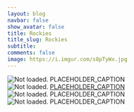 ```yaml
---
layout: blog
navbar: false
show_avatar: false
title: Rockies
title_slug: Rockies
subtitle: 
comments: false
image: https://i.imgur.com/s8pTyWx.jpg
---
```


<div class="img-container">
  <img src="https://i.imgur.com/s8pTyWx.jpg" alt="Not loaded." class="center-block">
  <a  target="_blank">
    <span class="img-caption-corner" style="display: inline;">PLACEHOLDER_CAPTION</span>
  </a>  
</div> 


<div class="img-container">
  <img src="https://i.imgur.com/sqdHyXB.jpg" alt="Not loaded." class="center-block">
  <a href="https://www.google.com/maps/search/?api=1&query=36.4397722,-114.5146028" target="_blank">
    <span class="img-caption-corner" style="display: inline;">PLACEHOLDER_CAPTION</span>
  </a>  
</div> 


<div class="img-container">
  <img src="https://i.imgur.com/e7AYtTJ.jpg" alt="Not loaded." class="center-block">
  <a  target="_blank">
    <span class="img-caption-corner" style="display: inline;">PLACEHOLDER_CAPTION</span>
  </a>  
</div> 


<div class="img-container">
  <img src="https://i.imgur.com/TUwTq7E.jpg" alt="Not loaded." class="center-block">
  <a  target="_blank">
    <span class="img-caption-corner" style="display: inline;">PLACEHOLDER_CAPTION</span>
  </a>  
</div> 

<!-- 
<div class="img-container">
  <img src="https://i.imgur.com/9ZQMaLv.jpg" alt="Not loaded." class="center-block">
  <a  target="_blank">
    <span class="img-caption-corner" style="display: inline;">PLACEHOLDER_CAPTION</span>
  </a>  
</div> 


<div class="img-container">
  <img src="https://i.imgur.com/4NL5ASi.jpg" alt="Not loaded." class="center-block">
  <a  target="_blank">
    <span class="img-caption-corner" style="display: inline;">PLACEHOLDER_CAPTION</span>
  </a>  
</div> 


<div class="img-container">
  <img src="https://i.imgur.com/U1AYyK1.jpg" alt="Not loaded." class="center-block">
  <a  target="_blank">
    <span class="img-caption-corner" style="display: inline;">PLACEHOLDER_CAPTION</span>
  </a>  
</div> 


<div class="img-container">
  <img src="https://i.imgur.com/vBxok8A.jpg" alt="Not loaded." class="center-block">
  <a href="https://www.google.com/maps/search/?api=1&query=40.5611111,-111.6290278" target="_blank">
    <span class="img-caption-corner" style="display: inline;">PLACEHOLDER_CAPTION</span>
  </a>  
</div> 


<div class="img-container">
  <img src="https://i.imgur.com/JXBl2Gv.jpg" alt="Not loaded." class="center-block">
  <a href="https://www.google.com/maps/search/?api=1&query=40.7743139,-111.8889528" target="_blank">
    <span class="img-caption-corner" style="display: inline;">PLACEHOLDER_CAPTION</span>
  </a>  
</div> 


<div class="img-container">
  <img src="https://i.imgur.com/f31qQD3.jpg" alt="Not loaded." class="center-block">
  <a href="https://www.google.com/maps/search/?api=1&query=40.5840944,-111.6380694" target="_blank">
    <span class="img-caption-corner" style="display: inline;">PLACEHOLDER_CAPTION</span>
  </a>  
</div> 


<div class="img-container">
  <img src="https://i.imgur.com/uuelnd2.jpg" alt="Not loaded." class="center-block">
  <a href="https://www.google.com/maps/search/?api=1&query=40.5954139,-111.5943000" target="_blank">
    <span class="img-caption-corner" style="display: inline;">PLACEHOLDER_CAPTION</span>
  </a>  
</div> 


<div class="img-container">
  <img src="https://i.imgur.com/1VnIf2b.jpg" alt="Not loaded." class="center-block">
  <a href="https://www.google.com/maps/search/?api=1&query=40.6034611,-111.6122194" target="_blank">
    <span class="img-caption-corner" style="display: inline;">PLACEHOLDER_CAPTION</span>
  </a>  
</div> 


<div class="img-container">
  <img src="https://i.imgur.com/CoUIud3.jpg" alt="Not loaded." class="center-block">
  <a href="https://www.google.com/maps/search/?api=1&query=40.5954861,-111.5610278" target="_blank">
    <span class="img-caption-corner" style="display: inline;">PLACEHOLDER_CAPTION</span>
  </a>  
</div> 


<div class="img-container">
  <img src="https://i.imgur.com/kCXM6nY.jpg" alt="Not loaded." class="center-block">
  <a href="https://www.google.com/maps/search/?api=1&query=43.4802361,-110.7622222" target="_blank">
    <span class="img-caption-corner" style="display: inline;">PLACEHOLDER_CAPTION</span>
  </a>  
</div> 


<div class="img-container">
  <img src="https://i.imgur.com/C7Smt1a.jpg" alt="Not loaded." class="center-block">
  <a href="https://www.google.com/maps/search/?api=1&query=43.5972778,-110.8703778" target="_blank">
    <span class="img-caption-corner" style="display: inline;">PLACEHOLDER_CAPTION</span>
  </a>  
</div> 


<div class="img-container">
  <img src="https://i.imgur.com/sIsvfuv.jpg" alt="Not loaded." class="center-block">
  <a href="https://www.google.com/maps/search/?api=1&query=43.5972750,-110.8702778" target="_blank">
    <span class="img-caption-corner" style="display: inline;">PLACEHOLDER_CAPTION</span>
  </a>  
</div> 


<div class="img-container">
  <img src="https://i.imgur.com/GzNqW7v.jpg" alt="Not loaded." class="center-block">
  <a href="https://www.google.com/maps/search/?api=1&query=43.5972444,-110.8704222" target="_blank">
    <span class="img-caption-corner" style="display: inline;">PLACEHOLDER_CAPTION</span>
  </a>  
</div> 


<div class="img-container">
  <img src="https://i.imgur.com/5OwCMMu.jpg" alt="Not loaded." class="center-block">
  <a href="https://www.google.com/maps/search/?api=1&query=43.5972139,-110.8703000" target="_blank">
    <span class="img-caption-corner" style="display: inline;">PLACEHOLDER_CAPTION</span>
  </a>  
</div> 


<div class="img-container">
  <img src="https://i.imgur.com/RalM5jM.jpg" alt="Not loaded." class="center-block">
  <a href="https://www.google.com/maps/search/?api=1&query=43.5940444,-110.8738472" target="_blank">
    <span class="img-caption-corner" style="display: inline;">PLACEHOLDER_CAPTION</span>
  </a>  
</div> 


<div class="img-container">
  <img src="https://i.imgur.com/bLLv5up.jpg" alt="Not loaded." class="center-block">
  <a href="https://www.google.com/maps/search/?api=1&query=43.5867167,-110.8615028" target="_blank">
    <span class="img-caption-corner" style="display: inline;">PLACEHOLDER_CAPTION</span>
  </a>  
</div> 


<div class="img-container">
  <img src="https://i.imgur.com/657hpJP.jpg" alt="Not loaded." class="center-block">
  <a href="https://www.google.com/maps/search/?api=1&query=43.5923222,-110.8628167" target="_blank">
    <span class="img-caption-corner" style="display: inline;">PLACEHOLDER_CAPTION</span>
  </a>  
</div> 


<div class="img-container">
  <img src="https://i.imgur.com/Hl84N8E.jpg" alt="Not loaded." class="center-block">
  <a href="https://www.google.com/maps/search/?api=1&query=43.6091611,-110.8323528" target="_blank">
    <span class="img-caption-corner" style="display: inline;">PLACEHOLDER_CAPTION</span>
  </a>  
</div> 


<div class="img-container">
  <img src="https://i.imgur.com/TLiPjYG.jpg" alt="Not loaded." class="center-block">
  <a href="https://www.google.com/maps/search/?api=1&query=43.5945389,-110.8670361" target="_blank">
    <span class="img-caption-corner" style="display: inline;">PLACEHOLDER_CAPTION</span>
  </a>  
</div> 


<div class="img-container">
  <img src="https://i.imgur.com/zODdGfB.jpg" alt="Not loaded." class="center-block">
  <a href="https://www.google.com/maps/search/?api=1&query=43.7032472,-110.7449806" target="_blank">
    <span class="img-caption-corner" style="display: inline;">PLACEHOLDER_CAPTION</span>
  </a>  
</div> 


<div class="img-container">
  <img src="https://i.imgur.com/pFE8hi4.jpg" alt="Not loaded." class="center-block">
  <a href="https://www.google.com/maps/search/?api=1&query=43.7032972,-110.7449417" target="_blank">
    <span class="img-caption-corner" style="display: inline;">PLACEHOLDER_CAPTION</span>
  </a>  
</div> 


<div class="img-container">
  <img src="https://i.imgur.com/0gHpl2q.jpg" alt="Not loaded." class="center-block">
  <a href="https://www.google.com/maps/search/?api=1&query=43.7122833,-110.7557361" target="_blank">
    <span class="img-caption-corner" style="display: inline;">PLACEHOLDER_CAPTION</span>
  </a>  
</div> 


<div class="img-container">
  <img src="https://i.imgur.com/9fwQ54l.jpg" alt="Not loaded." class="center-block">
  <a href="https://www.google.com/maps/search/?api=1&query=43.7123417,-110.7557000" target="_blank">
    <span class="img-caption-corner" style="display: inline;">PLACEHOLDER_CAPTION</span>
  </a>  
</div> 


<div class="img-container">
  <img src="https://i.imgur.com/GDfJFEW.jpg" alt="Not loaded." class="center-block">
  <a href="https://www.google.com/maps/search/?api=1&query=43.7012944,-110.7424861" target="_blank">
    <span class="img-caption-corner" style="display: inline;">PLACEHOLDER_CAPTION</span>
  </a>  
</div> 


<div class="img-container">
  <img src="https://i.imgur.com/Y1Y5NqV.jpg" alt="Not loaded." class="center-block">
  <a href="https://www.google.com/maps/search/?api=1&query=43.6911667,-110.6733389" target="_blank">
    <span class="img-caption-corner" style="display: inline;">PLACEHOLDER_CAPTION</span>
  </a>  
</div> 


<div class="img-container">
  <img src="https://i.imgur.com/aLOVlW6.jpg" alt="Not loaded." class="center-block">
  <a href="https://www.google.com/maps/search/?api=1&query=43.8725583,-110.5735083" target="_blank">
    <span class="img-caption-corner" style="display: inline;">PLACEHOLDER_CAPTION</span>
  </a>  
</div> 


<div class="img-container">
  <img src="https://i.imgur.com/w90vFjK.jpg" alt="Not loaded." class="center-block">
  <a href="https://www.google.com/maps/search/?api=1&query=43.7543528,-110.6238472" target="_blank">
    <span class="img-caption-corner" style="display: inline;">PLACEHOLDER_CAPTION</span>
  </a>  
</div> 


<div class="img-container">
  <img src="https://i.imgur.com/Fip1m1C.jpg" alt="Not loaded." class="center-block">
  <a href="https://www.google.com/maps/search/?api=1&query=43.7542000,-110.6238250" target="_blank">
    <span class="img-caption-corner" style="display: inline;">PLACEHOLDER_CAPTION</span>
  </a>  
</div> 


<div class="img-container">
  <img src="https://i.imgur.com/jx3oO0z.jpg" alt="Not loaded." class="center-block">
  <a href="https://www.google.com/maps/search/?api=1&query=43.7179861,-110.6603472" target="_blank">
    <span class="img-caption-corner" style="display: inline;">PLACEHOLDER_CAPTION</span>
  </a>  
</div> 


<div class="img-container">
  <img src="https://i.imgur.com/oynF5LA.jpg" alt="Not loaded." class="center-block">
  <a href="https://www.google.com/maps/search/?api=1&query=44.6567722,-111.0984500" target="_blank">
    <span class="img-caption-corner" style="display: inline;">PLACEHOLDER_CAPTION</span>
  </a>  
</div> 


<div class="img-container">
  <img src="https://i.imgur.com/13XNnCs.jpg" alt="Not loaded." class="center-block">
  <a href="https://www.google.com/maps/search/?api=1&query=44.6587639,-111.0974972" target="_blank">
    <span class="img-caption-corner" style="display: inline;">PLACEHOLDER_CAPTION</span>
  </a>  
</div> 


<div class="img-container">
  <img src="https://i.imgur.com/5seLPJB.jpg" alt="Not loaded." class="center-block">
  <a href="https://www.google.com/maps/search/?api=1&query=44.6588556,-111.0975278" target="_blank">
    <span class="img-caption-corner" style="display: inline;">PLACEHOLDER_CAPTION</span>
  </a>  
</div> 


<div class="img-container">
  <img src="https://i.imgur.com/LyV2fOq.jpg" alt="Not loaded." class="center-block">
  <a href="https://www.google.com/maps/search/?api=1&query=44.6595333,-111.0886306" target="_blank">
    <span class="img-caption-corner" style="display: inline;">PLACEHOLDER_CAPTION</span>
  </a>  
</div> 


<div class="img-container">
  <img src="https://i.imgur.com/bCRgJXz.jpg" alt="Not loaded." class="center-block">
  <a href="https://www.google.com/maps/search/?api=1&query=44.6587861,-111.0721278" target="_blank">
    <span class="img-caption-corner" style="display: inline;">PLACEHOLDER_CAPTION</span>
  </a>  
</div> 


<div class="img-container">
  <img src="https://i.imgur.com/w4cSlyk.jpg" alt="Not loaded." class="center-block">
  <a href="https://www.google.com/maps/search/?api=1&query=44.8677833,-111.3562778" target="_blank">
    <span class="img-caption-corner" style="display: inline;">PLACEHOLDER_CAPTION</span>
  </a>  
</div> 


<div class="img-container">
  <img src="https://i.imgur.com/CbZ0GtK.jpg" alt="Not loaded." class="center-block">
  <a href="https://www.google.com/maps/search/?api=1&query=44.8674139,-111.3557278" target="_blank">
    <span class="img-caption-corner" style="display: inline;">PLACEHOLDER_CAPTION</span>
  </a>  
</div> 


<div class="img-container">
  <img src="https://i.imgur.com/nYeVL60.jpg" alt="Not loaded." class="center-block">
  <a href="https://www.google.com/maps/search/?api=1&query=44.8672722,-111.3552861" target="_blank">
    <span class="img-caption-corner" style="display: inline;">PLACEHOLDER_CAPTION</span>
  </a>  
</div> 


<div class="img-container">
  <img src="https://i.imgur.com/ZJwh8cW.jpg" alt="Not loaded." class="center-block">
  <a href="https://www.google.com/maps/search/?api=1&query=44.8646056,-111.3522333" target="_blank">
    <span class="img-caption-corner" style="display: inline;">PLACEHOLDER_CAPTION</span>
  </a>  
</div> 


<div class="img-container">
  <img src="https://i.imgur.com/ZowvIOu.jpg" alt="Not loaded." class="center-block">
  <a href="https://www.google.com/maps/search/?api=1&query=44.8661806,-111.3531278" target="_blank">
    <span class="img-caption-corner" style="display: inline;">PLACEHOLDER_CAPTION</span>
  </a>  
</div> 


<div class="img-container">
  <img src="https://i.imgur.com/0OV17Fb.jpg" alt="Not loaded." class="center-block">
  <a href="https://www.google.com/maps/search/?api=1&query=44.8667722,-111.3541111" target="_blank">
    <span class="img-caption-corner" style="display: inline;">PLACEHOLDER_CAPTION</span>
  </a>  
</div> 


<div class="img-container">
  <img src="https://i.imgur.com/GcbKH69.jpg" alt="Not loaded." class="center-block">
  <a href="https://www.google.com/maps/search/?api=1&query=43.1895861,-112.3438806" target="_blank">
    <span class="img-caption-corner" style="display: inline;">PLACEHOLDER_CAPTION</span>
  </a>  
</div> 


<div class="img-container">
  <img src="https://i.imgur.com/4HnV6Dc.jpg" alt="Not loaded." class="center-block">
  <a href="https://www.google.com/maps/search/?api=1&query=43.1896583,-112.3436361" target="_blank">
    <span class="img-caption-corner" style="display: inline;">PLACEHOLDER_CAPTION</span>
  </a>  
</div> 


<div class="img-container">
  <img src="https://i.imgur.com/94difcW.jpg" alt="Not loaded." class="center-block">
  <a href="https://www.google.com/maps/search/?api=1&query=42.5661306,-114.3007583" target="_blank">
    <span class="img-caption-corner" style="display: inline;">PLACEHOLDER_CAPTION</span>
  </a>  
</div> 
 -->

